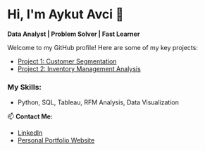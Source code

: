 # Hi, I'm Aykut Avci 👋

**Data Analyst | Problem Solver | Fast Learner**

Welcome to my GitHub profile! Here are some of my key projects:

- [Project 1: Customer Segmentation](https://github.com/aykut-avci/customer-segmentation)
- [Project 2: Inventory Management Analysis](https://github.com/aykut-avci/inventory-management)

### My Skills:
- Python, SQL, Tableau, RFM Analysis, Data Visualization

📫 **Contact Me:**
- [LinkedIn](https://www.linkedin.com/in/aykut-avci)
- [Personal Portfolio Website](https://aykut-avci.github.io)

